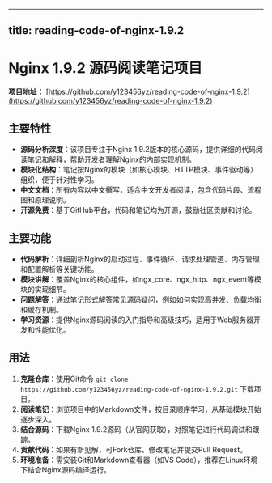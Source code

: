 
---
title: reading-code-of-nginx-1.9.2
---

# Nginx 1.9.2 源码阅读笔记项目

**项目地址：** [https://github.com/y123456yz/reading-code-of-nginx-1.9.2](https://github.com/y123456yz/reading-code-of-nginx-1.9.2)

## 主要特性
- **源码分析深度**：该项目专注于Nginx 1.9.2版本的核心源码，提供详细的代码阅读笔记和解释，帮助开发者理解Nginx的内部实现机制。
- **模块化结构**：笔记按Nginx的模块（如核心模块、HTTP模块、事件驱动等）组织，便于针对性学习。
- **中文文档**：所有内容以中文撰写，适合中文开发者阅读，包含代码片段、流程图和原理说明。
- **开源免费**：基于GitHub平台，代码和笔记均为开源，鼓励社区贡献和讨论。

## 主要功能
- **代码解析**：详细剖析Nginx的启动过程、事件循环、请求处理管道、内存管理和配置解析等关键功能。
- **模块讲解**：覆盖Nginx的核心组件，如ngx_core、ngx_http、ngx_event等模块的实现细节。
- **问题解答**：通过笔记形式解答常见源码疑问，例如如何实现高并发、负载均衡和缓存机制。
- **学习资源**：提供Nginx源码阅读的入门指导和高级技巧，适用于Web服务器开发和性能优化。

## 用法
1. **克隆仓库**：使用Git命令 `git clone https://github.com/y123456yz/reading-code-of-nginx-1.9.2.git` 下载项目。
2. **阅读笔记**：浏览项目中的Markdown文件，按目录顺序学习，从基础模块开始逐步深入。
3. **结合源码**：下载Nginx 1.9.2源码（从官网获取），对照笔记进行代码调试和跟踪。
4. **贡献代码**：如果有新见解，可Fork仓库、修改笔记并提交Pull Request。
5. **环境准备**：需安装Git和Markdown查看器（如VS Code），推荐在Linux环境下结合Nginx源码编译运行。